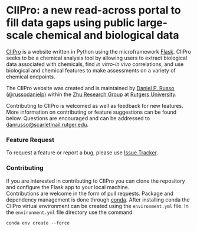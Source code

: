 # CIIPro: a new read-across portal to fill data gaps using public large-scale chemical and biological data #

[CIIPro](ciipro.rutgers.edu) is a website written in Python using the microframework [Flask](http://flask.pocoo.org/). CIIPro seeks to be a 
chemical analysis tool by allowing users to extract biological data associated with chemicals, find _in vitro_-_in vivo_
correlations, and use biological and chemical features to make assessments on a variety of chemical endpoints.  

The CIIPro website was created and is maintained by [Daniel P. Russo](www.danielprusso) ([@russodanielp](https://twitter.com/russodanielp))
within the [Zhu Research Group](https://zhu.camden.rutgers.edu/) at [Rutgers University](camden.rutgers.edu).

Contributing to CIIPro is welcomed as well as feedback for new features.  More information on contributing or 
feature suggestions can be found below.  Questions are encouraged and can be addressed to danrusso@scarletmail.rutger.edu.

### Feature Request ###

To request a feature or report a bug, please use [Issue Tracker](https://github.com/russodanielp/ciipro/issues).



### Contributing ###

If you are interested in contributing to CIIPro you can clone the repository and configure the Flask app to your local machine.  
Contributions are welcome in the form of pull requests.  Package and dependency management is done through [conda](https://anaconda.org/).
After installing conda the CIIPro virtual environment can be created using the `environment.yml` file.  In the 
 `environment.yml` file directory use the command:
 ```
 conda env create --force
 ```
